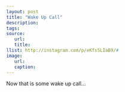 ```yaml
---
layout: post
title: "Wake Up Call"
description:
tags:
source:
   url:
   title:
llist: http://instagram.com/p/eKfsSLIaB9/#
image:
   url:
   caption:
---
```

Now that is some wake up call...